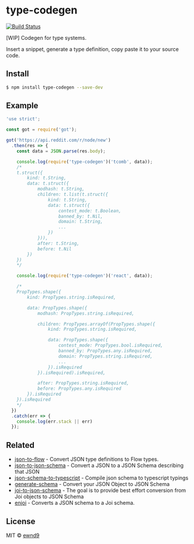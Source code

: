 # type-codegen

[![Build Status](https://travis-ci.org/ewnd9/type-codegen.svg?branch=master)](https://travis-ci.org/ewnd9/type-codegen)

[WIP] Codegen for type systems.

Insert a snippet, generate a type definition, copy paste it to your source code.

## Install

```sh
$ npm install type-codegen --save-dev
```

## Example

```js
'use strict';

const got = require('got');

got('https://api.reddit.com/r/node/new')
  .then(res => {
    const data = JSON.parse(res.body);

    console.log(require('type-codegen')('tcomb', data));
    /*
    t.struct({
        kind: t.String,
        data: t.struct({
            modhash: t.String,
            children: t.list(t.struct({
                kind: t.String,
                data: t.struct({
                    contest_mode: t.Boolean,
                    banned_by: t.Nil,
                    domain: t.String,
                    ...
                })
            })),
            after: t.String,
            before: t.Nil
        })
    })
    */

    console.log(require('type-codegen')('react', data));

    /*
    PropTypes.shape({
        kind: PropTypes.string.isRequired,

        data: PropTypes.shape({
            modhash: PropTypes.string.isRequired,

            children: PropTypes.arrayOf(PropTypes.shape({
                kind: PropTypes.string.isRequired,

                data: PropTypes.shape({
                    contest_mode: PropTypes.bool.isRequired,
                    banned_by: PropTypes.any.isRequired,
                    domain: PropTypes.string.isRequired,
                    ...
                }).isRequired
            }).isRequired).isRequired,

            after: PropTypes.string.isRequired,
            before: PropTypes.any.isRequired
        }).isRequired
    }).isRequired
    */
  })
  .catch(err => {
    console.log(err.stack || err)
  });
```

## Related

- [json-to-flow](https://www.npmjs.com/package/json-to-flow) - Convert JSON type definitions to Flow types.
- [json-to-json-schema](https://github.com/mohsen1/json-to-json-schema) - Convert a JSON to a JSON Schema describing that JSON
- [json-schema-to-typescript](https://github.com/bcherny/json-schema-to-typescript) - Compile json schema to typescript typings
- [generate-schema](https://github.com/nijikokun/generate-schema) - Convert your JSON Object to JSON Schema
- [joi-to-json-schema](https://github.com/lightsofapollo/joi-to-json-schema) - The goal is to provide best effort conversion from Joi objects to JSON Schema
- [enjoi](https://github.com/tlivings/enjoi) - Converts a JSON schema to a Joi schema.

## License

MIT © [ewnd9](http://ewnd9.com)
